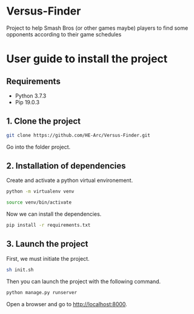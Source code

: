 # Versus-Finder
Project to help Smash Bros (or other games maybe) players to find some opponents according to their game schedules

#  User guide to install the project


## Requirements
* Python 3.7.3
* Pip 19.0.3


## 1. Clone the project


```bash
git clone https://github.com/HE-Arc/Versus-Finder.git
```
Go into the folder project.

## 2. Installation of dependencies

Create and activate a python virtual environement. 
```bash
python -m virtualenv venv

source venv/bin/activate
```
Now we can install the dependencies.

```bash
pip install -r requirements.txt
```
## 3. Launch the project

First, we must initiate the project.


```bash
sh init.sh
```

Then you can launch the project with the following command.

```bash
python manage.py runserver
```

Open a browser and go to [http://localhost:8000](http://localhost:8000).
